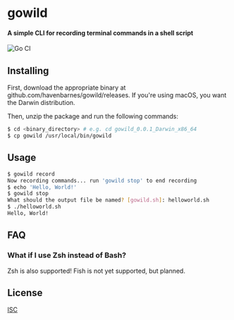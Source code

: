# gowild

#### A simple CLI for recording terminal commands in a shell script

![Go CI](https://github.com/havenbarnes/gowild/workflows/Go%20CI/badge.svg)

## Installing

First, download the appropriate binary at github.com/havenbarnes/gowild/releases. If you're using macOS, you want the Darwin distribution.

Then, unzip the package and run the following commands:

```bash
$ cd <binary_directory> # e.g. cd gowild_0.0.1_Darwin_x86_64
$ cp gowild /usr/local/bin/gowild
```

## Usage

```bash
$ gowild record
Now recording commands... run 'gowild stop' to end recording
$ echo 'Hello, World!'
$ gowild stop
What should the output file be named? [gowild.sh]: helloworld.sh
$ ./helloworld.sh
Hello, World!
```

## FAQ

### What if I use Zsh instead of Bash?

Zsh is also supported! Fish is not yet supported, but planned.

## License

[ISC](LICENSE)
